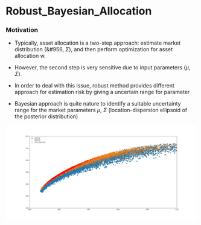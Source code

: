 # Robust_Bayesian_Allocation

### Motivation

- Typically, asset allocation is a two-step approach: estimate market distribution (&#956, $\Sigma$), and then perform optimization for asset allocation w.

- However, the second step is very sensitive due to input parameters $(\mu, \Sigma)$.

- In order to deal with this issue, robust method provides different approach for estimation risk by giving a uncertain range for parameter

- Bayesian approach is quite nature to identify a suitable uncertainty range for the market parameters $\mu$, $\Sigma$ (location-dispersion ellipsoid of the posterior distribution)


![image text](http://github.com/rickylee318/Robust_Bayesian_Allocation/raw/master/bay_robust_alloc.jpg)

